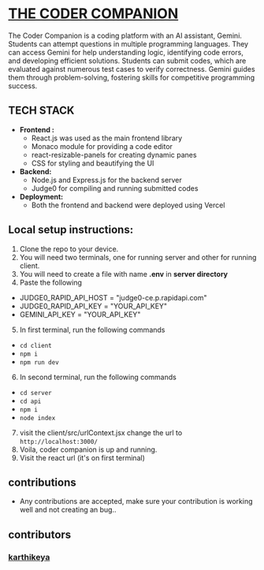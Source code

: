 # [THE CODER COMPANION](https://the-coder-companion.vercel.app)

The Coder Companion is a coding platform with an AI assistant, Gemini. Students can attempt questions in multiple programming languages. They can access Gemini for help understanding logic, identifying code errors, and developing efficient solutions. Students can submit codes, which are evaluated against numerous test cases to verify correctness. Gemini guides them through problem-solving, fostering skills for competitive programming success.

## TECH STACK
- **Frontend :**
  - React.js was used as the main frontend library
  -  Monaco module for providing a code editor
  - react-resizable-panels for creating dynamic panes
  -  CSS for styling and beautifying the UI
- **Backend:**
   - Node.js and Express.js for the backend server
   - Judge0 for compiling and running submitted codes
- **Deployment:**
  - Both the frontend and backend were deployed using Vercel
## Local setup instructions:
1. Clone the repo to your device.
2. You will need two terminals, one for running server and other for running client.
3. You will need to create a file with name **.env** in **server directory**
4. Paste the following 
  - JUDGE0_RAPID_API_HOST = "judge0-ce.p.rapidapi.com"
  - JUDGE0_RAPID_API_KEY = "YOUR_API_KEY"
  - GEMINI_API_KEY = "YOUR_API_KEY"
5. In first terminal, run the following commands
  -  ```cd client```
  -  ```npm i```
  -  ```npm run dev```
6. In second terminal, run the following commands
  - ```cd server```
  - ```cd api```
  - ```npm i```
  - ```node index```
7. visit the client/src/urlContext.jsx change the url to ```http://localhost:3000/``` 
8. Voila, coder companion is up and running.  
9. Visit the react url (it's on first terminal)
## contributions
- Any contributions are accepted, make sure your contribution is working well and not creating an bug..
## contributors
### [karthikeya](https://karthikeyaveruturi.vercel.app)
